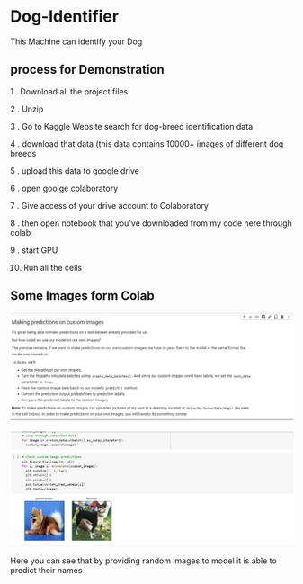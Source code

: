 # Dog-Identifier
This Machine can identify your Dog

## process for Demonstration

1 . Download all the project files 

2 . Unzip 

3 . Go to Kaggle Website search for dog-breed identification data

4 . download that data (this data contains 10000+ images of different dog breeds

5 . upload this data to google drive

6 . open goolge colaboratory 

7 . Give access of your drive account to Colaboratory

8 . then open notebook that you've downloaded from my code here through colab

9 . start GPU 

10. Run all the cells




## Some Images form Colab


![](9.png)

![](8.png)

  Here you can see that by providing random images to model it is able to predict their names

